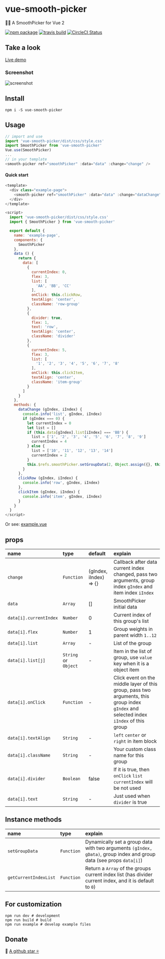 # vue-smooth-picker
🏄🏼 A SmoothPicker for Vue 2

[![npm package](https://img.shields.io/npm/v/vue-smooth-picker.svg)](https://www.npmjs.com/package/vue-smooth-picker) [![travis build](https://img.shields.io/travis/hiyali/vue-smooth-picker/master.svg)](https://travis-ci.org/hiyali/vue-smooth-picker) [![CircleCI Status](https://circleci.com/gh/hiyali/vue-smooth-picker.svg?style=shield)](https://circleci.com/gh/hiyali/vue-smooth-picker)

## Take a look

[Live demo](https://hiyali.github.io/vue-smooth-picker)

### Screenshot

![screenshot](https://raw.githubusercontent.com/hiyali/vue-smooth-picker/master/assets/smooth-picker-screenshot.png "screenshot")

## Install

```shell
npm i -S vue-smooth-picker
```

## Usage

```javascript
// import and use
import 'vue-smooth-picker/dist/css/style.css'
import SmoothPicker from 'vue-smooth-picker'
Vue.use(SmoothPicker)
...
// in your template
<smooth-picker ref="smoothPicker" :data="data" :change="change" />
```

#### Quick start
```javascript
<template>
  <div class="example-page">
    <smooth-picker ref="smoothPicker" :data="data" :change="dataChange" />
  </div>
</template>

<script>
  import 'vue-smooth-picker/dist/css/style.css'
  import { SmoothPicker } from 'vue-smooth-picker'

  export default {
    name: 'example-page',
    components: {
      SmoothPicker
    },
    data () {
      return {
        data: [
          {
            currentIndex: 0,
            flex: 3,
            list: [
              'AA', 'BB', 'CC'
            ],
            onClick: this.clickRow,
            textAlign: 'center',
            className: 'row-group'
          },
          {
            divider: true,
            flex: 1,
            text: 'row',
            textAlign: 'center',
            className: 'divider'
          },
          {
            currentIndex: 5,
            flex: 3,
            list: [
              '1', '2', '3', '4', '5', '6', '7', '8'
            ],
            onClick: this.clickItem,
            textAlign: 'center',
            className: 'item-group'
          }
        ]
      }
    },
    methods: {
      dataChange (gIndex, iIndex) {
        console.info('list', gIndex, iIndex)
        if (gIndex === 0) {
          let currentIndex = 0
          let list = []
          if (this.data[gIndex].list[iIndex] === 'BB') {
            list = ['1', '2', '3', '4', '5', '6', '7', '8', '9']
            currentIndex = 4
          } else {
            list = ['10', '11', '12', '13', '14']
            currentIndex = 2
          }
          this.$refs.smoothPicker.setGroupData(2, Object.assign({}, this.data[2], { currentIndex, list }))
        }
      },
      clickRow (gIndex, iIndex) {
        console.info('row', gIndex, iIndex)
      },
      clickItem (gIndex, iIndex) {
        console.info('item', gIndex, iIndex)
      }
    }
  }
</script>
```

Or see: [example.vue](https://github.com/hiyali/vue-smooth-picker/blob/master/example/example.vue)

## props

| name                       | type       |  default      | explain                          |
| :------------------------- | :--------- | :------------ | :------------------------------- |
| `change`                   | `Function` | (gIndex, iIndex) => {} | Callback after data current index changed, pass two arguments, group index `gIndex` and item index `iIndex` |
| `data`                     | `Array`    | []            | SmoothPicker initial data        |
| `data[i].currentIndex`     | `Number`   | 0             | Current index of this group's list |
| `data[i].flex`             | `Number`   | 1             | Group weights in parent width `1..12` |
| `data[i].list`             | `Array`    | -             | List of the group                |
| `data[i].list[j]`          | `String` or `Object` | -   | Item in the list of group, use `value` key when it is a object item |
| `data[i].onClick`          | `Function` | -             | Click event on the middle layer of this group, pass two arguments, this group index `gIndex` and selected index `iIndex` of this group |
| `data[i].textAlign`        | `String`   | -             | `left` `center` or `right` in item block |
| `data[i].className`        | `String`   | -             | Your custom class name for this group |
| `data[i].divider`          | `Boolean`  | false         | If it is true, then `onClick` `list` `currentIndex` will be not used |
| `data[i].text`             | `String`   | -             | Just used when `divider` is true |

## Instance methods

| name                       | type       | explain                          |
| :------------------------- | :--------- | :------------------------------- |
| `setGroupData`             | `Function` | Dynamically set a group data with two arguments `(gIndex, gData)`, group index and group data (see props `data[i]`) |
| `getCurrentIndexList`      | `Function` | Return a `Array` of the groups current index list (has divider current index, and it is default to `0`) |

## For customization

```shell
npm run dev # development
npm run build # build
npm run example # develop example files
```

## Donate
🌚 [A github star ⍟](https://github.com/hiyali/vue-smooth-picker)
